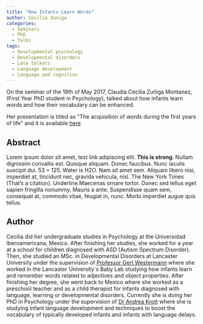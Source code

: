 ```yaml
---
title: "How Infants Learn Words"
author: Cecilia Zuniga
categories:
  - Seminars
  - PhD
  - Talks
tags:
  - Developmental psychology
  - Developmental disorders
  - Late talkers
  - Language development
  - Language and cognition
---
```


<!-- header:
  teaser: "https://farm5.staticflickr.com/4076/4940499208_b79b77fb0a_z.jpg"
  caption: "Photo credit: [**Unsplash**](https://unsplash.com)" -->

On the seminar of the 19th of May 2017, Claudia Cecilia Zuñiga Montanez, (First Year PhD student in Psychology),
talked about how infants learn words and how their vocabulary can be enhanced.

Her presentation is titled as "The acquisition of words during the first years of life"
and it is available [here](https://github.com/MexicanSocietyUoB/Seminars/blob/master/assets/slides/czuniga052017/slidespptx.pdf)


## Abstract
Lorem ipsum dolor sit amet, test link adipiscing elit. **This is strong**. Nullam
 dignissim convallis est. Quisque aliquam. Donec faucibus. Nunc iaculis suscipit
 dui. 53 = 125. Water is H2O. Nam sit amet sem. Aliquam libero nisi, imperdiet at,
 tincidunt nec, gravida vehicula, nisl. The New York Times (That’s a citation).
 Underline.Maecenas ornare tortor. Donec sed tellus eget sapien fringilla nonummy.
 Mauris a ante. Suspendisse quam sem, consequat at, commodo vitae, feugiat in,
 nunc. Morbi imperdiet augue quis tellus.



## Author

Cecilia did her undergraduate studies in Psychology at the Universidad
Iberoamericana, Mexico. After finishing her studies, she worked for a year at a
school for children diagnosed with ASD (Autism Spectrum Disorder). Then, she
studied an MSc. in Developmental Disorders at Lancaster University under the
supervision of [Professor Gert Westermann](https://scholar.google.co.uk/citations?user=LRUPxvAAAAAJ&hl=en)
where she worked in the Lancaster University´s Baby Lab studying how infants
learn and remember words related to adjectives and object properties.
After finishing her degree, she went back to Mexico where she worked as a preschool
teacher and as a child therapist for infants diagnosed with language, learning or
developmental disorders. Currently she is doing her PhD in Psychology
under the supervision of [Dr Andrea Krott](https://scholar.google.co.uk/citations?user=Dqdrwa0AAAAJ&hl=en)
where she is studying infant language development and techniques to boost
the vocabulary of typically developed infants and infants with language delays.
